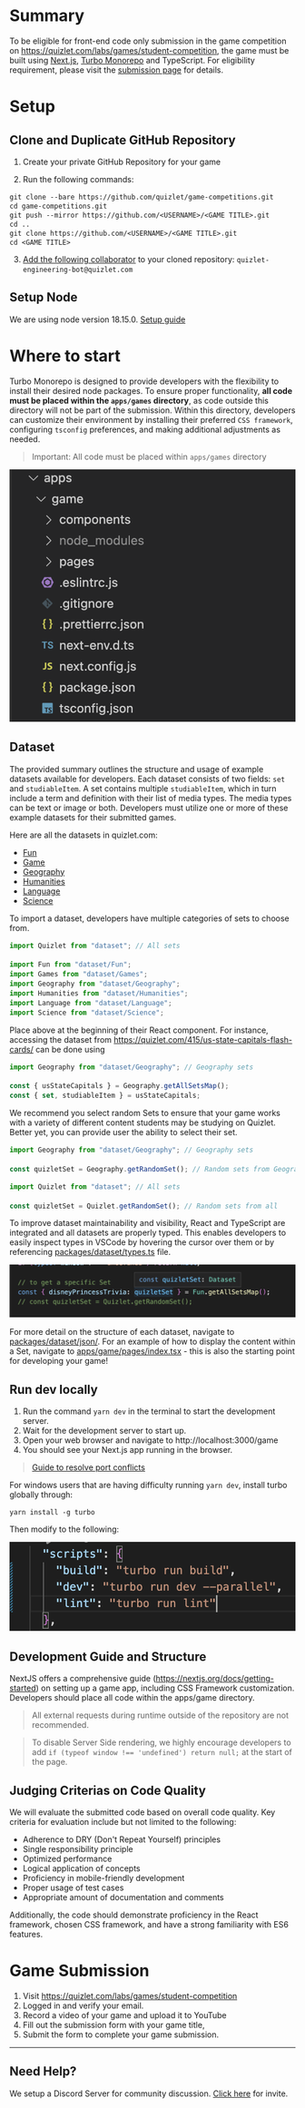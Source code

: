 # Summary

To be eligible for front-end code only submission in the game competition on https://quizlet.com/labs/games/student-competition, the game must be built using [Next.js](https://nextjs.org), [Turbo Monorepo](https://github.com/vercel/turbo) and TypeScript. For eligibility requirement, please visit the [submission page](https://quizlet.com/labs/games/student-competition) for details.

# Setup

## Clone and Duplicate GitHub Repository

1. Create your private GitHub Repository for your game

2. Run the following commands:

```shell
git clone --bare https://github.com/quizlet/game-competitions.git
cd game-competitions.git
git push --mirror https://github.com/<USERNAME>/<GAME TITLE>.git
cd ..
git clone https://github.com/<USERNAME>/<GAME TITLE>.git
cd <GAME TITLE>
```

3. [Add the following collaborator](https://docs.github.com/en/account-and-profile/setting-up-and-managing-your-personal-account-on-github/managing-access-to-your-personal-repositories/inviting-collaborators-to-a-personal-repository) to your cloned repository: `quizlet-engineering-bot@quizlet.com`

## Setup Node

We are using node version 18.15.0. [Setup guide](/docs/SETUP_NODE.md)

# Where to start

Turbo Monorepo is designed to provide developers with the flexibility to install their desired node packages. To ensure proper functionality, **all code must be placed within the `apps/games` directory**, as code outside this directory will not be part of the submission. Within this directory, developers can customize their environment by installing their preferred `CSS framework`, configuring `tsconfig` preferences, and making additional adjustments as needed.

> Important: All code must be placed within `apps/games` directory

![Code Placement](/apps/home/public/CodePlacement.png)

## Dataset

The provided summary outlines the structure and usage of example datasets available for developers. Each dataset consists of two fields: `set` and `studiableItem`. A set contains multiple `studiableItem`, which in turn include a term and definition with their list of media types. The media types can be text or image or both. Developers must utilize one or more of these example datasets for their submitted games.

Here are all the datasets in quizlet.com:

- [Fun](https://quizlet.com/QEngBot/folders/game-competitions-fun/sets)
- [Game](https://quizlet.com/QEngBot/folders/game-competitions-games/sets)
- [Geography](https://quizlet.com/QEngBot/folders/game-competitions-geography/sets)
- [Humanities](https://quizlet.com/QEngBot/folders/game-competitions-humanities/sets)
- [Language](https://quizlet.com/QEngBot/folders/game-competitions-language/sets)
- [Science](https://quizlet.com/QEngBot/folders/game-competitions-science/sets)

To import a dataset, developers have multiple categories of sets to choose from.

```typescript
import Quizlet from "dataset"; // All sets

import Fun from "dataset/Fun";
import Games from "dataset/Games";
import Geography from "dataset/Geography";
import Humanities from "dataset/Humanities";
import Language from "dataset/Language";
import Science from "dataset/Science";
```

Place above at the beginning of their React component. For instance, accessing the dataset from https://quizlet.com/415/us-state-capitals-flash-cards/ can be done using

```typescript
import Geography from "dataset/Geography"; // Geography sets

const { usStateCapitals } = Geography.getAllSetsMap();
const { set, studiableItem } = usStateCapitals;
```

We recommend you select random Sets to ensure that your game works with a variety of different content students may be studying on Quizlet. Better yet, you can provide user the ability to select their set.

```typescript
import Geography from "dataset/Geography"; // Geography sets

const quizletSet = Geography.getRandomSet(); // Random sets from Geography
```

```typescript
import Quizlet from "dataset"; // All sets

const quizletSet = Quizlet.getRandomSet(); // Random sets from all
```

To improve dataset maintainability and visibility, React and TypeScript are integrated and all datasets are properly typed. This enables developers to easily inspect types in VSCode by hovering the cursor over them or by referencing [packages/dataset/types.ts](/packages/dataset/types.ts) file.

![Dataset Typescript](/apps/home/public/DataSet.png)

For more detail on the structure of each dataset, navigate to [packages/dataset/json/](/packages/dataset/json/). For an example of how to display the content within a Set, navigate to [apps/game/pages/index.tsx](apps/game/pages/index.tsx) - this is also the starting point for developing your game!

## Run dev locally

1. Run the command `yarn dev` in the terminal to start the development server.
2. Wait for the development server to start up.
3. Open your web browser and navigate to http://localhost:3000/game
4. You should see your Next.js app running in the browser.

> [Guide to resolve port conflicts](/docs/PORT_ISSUES.md)

For windows users that are having difficulty running `yarn dev`, install turbo globally through:

```
yarn install -g turbo
```

Then modify to the following:

![Window Turbo Setup](/apps/home/public/WindowsSetup.png)

## Development Guide and Structure

NextJS offers a comprehensive guide (https://nextjs.org/docs/getting-started) on setting up a game app, including CSS Framework customization. Developers should place all code within the apps/game directory.

> All external requests during runtime outside of the repository are not recommended.

> To disable Server Side rendering, we highly encourage developers to add `if (typeof window !== 'undefined') return null;` at the start of the page.

## Judging Criterias on Code Quality

We will evaluate the submitted code based on overall code quality. Key criteria for evaluation include but not limited to the following:

- Adherence to DRY (Don't Repeat Yourself) principles
- Single responsibility principle
- Optimized performance
- Logical application of concepts
- Proficiency in mobile-friendly development
- Proper usage of test cases
- Appropriate amount of documentation and comments

Additionally, the code should demonstrate proficiency in the React framework, chosen CSS framework, and have a strong familiarity with ES6 features.

# Game Submission

1. Visit https://quizlet.com/labs/games/student-competition
2. Logged in and verify your email.
3. Record a video of your game and upload it to YouTube
4. Fill out the submission form with your game title,
5. Submit the form to complete your game submission.

---

## Need Help?

We setup a Discord Server for community discussion. [Click here](https://discord.gg/FpnefgDRqN) for invite.
